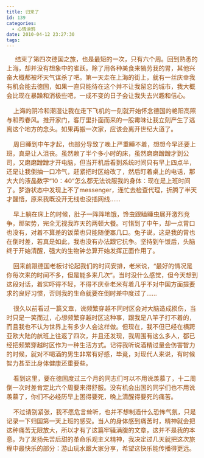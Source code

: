 ```yaml
---
title: 归来了
id: 139
categories:
  - 心情涂鸦
date: 2010-04-12 23:27:30
tags:
---
```


<div id="msgcns!DA984E57EDE76A7C!1858" class="bvMsg"><font color="#974806" size="3">     结束了第四次德国之旅，也是最短的一次，只有六个周。回到熟悉的上海，却并没有想象中的雀跃。除了用各种美食来犒劳我的胃，其他兴奋大概都被坏天气谋杀了吧。第一天走在上海的街上，就有一丝庆幸我有机会能去德国，如果一直只能待在这个并不让我留恋的城市，我大概会比现在暴躁和消极些吧，一成不变的日子会让我失去兴趣和信心。

    上海的阴冷和潮湿让我在走下飞机的一刻就开始怀念德国的艳阳高照与和煦春风。推开家门，客厅里扑面而来的一股霉味让我立刻产生了逃离这个地方的念头。如果再搬一次家，应该会离开世纪大道了。

    周日睡到中午才起，也部分导致了晚上严重睡不着，想想今早还要上班，真是让人沮丧。虽然赖了半个多小时的床，虽然磨磨蹭蹭才到公司，又磨磨蹭蹭才开电脑，但当开机后看到系统时间只有早上四点半，还是让我倒抽一口冷气，赶紧把时区给改了，然后盯着桌上的电话，那大大的液晶数字“10：40”怎么都无法说服我的身体：现在是上班时间了。梦游状态中发现上不了messenger，连忙去检查代理，折腾了半天才醒悟，原来我既没开无线也没插网线…… 

    早上躺在床上的时候，肚子一阵阵地饿，馋虫跟瞌睡虫展开激烈竞争，那架势，完全无视我昨天的两顿大餐。可惜到了中午，却一点胃口也没有，对着不算差的饭菜也只能随便塞几口。兔子说，这是我的胃也在倒时差，若真是如此，我也没有办法跟它抗争。坚持到午饭后，头脑终于开始清醒，强大的生物钟总算开始发挥正面作用了。

    回来前跟德国老板讨论起我们的时间安排，老米说，“最好的情况是你每次来的时间不多，但是能多来几次”。当时没什么感觉，但今天想到这段对话，着实吓得不轻，不得不庆幸老米有着几乎不对中国方面提要求的良好习惯，否则我的生命就要在倒时差中度过了……

    很久以前看过一篇文章，说频繁穿越不同时区会对大脑造成损伤，当时只是一笑而过，心想频繁穿越时区这种事，跟我是八竿子打不着的，而且我也不认为世界上有多少人会这样做。但现在，我不但已经在横跨亚欧大陆的航班上往返了四次，并且还发现，我周围有这么多人，都已经把频繁穿越时区作为一种生活方式。记得我听说酒精过量会伤害智力的时候，就对不喝酒的男生非常有好感，毕竟，对现代人来说，有时候智力甚至比身体健康还重要些。

    看到这里，要在德国度过三个月的同志们可以不用说羡慕了，十二周倒一次时差肯定比六个周要来得舒服。没有机会出国的同学们也不用说羡慕了，你们不必经历早上困得要死，晚上清醒得要死的痛苦。

    不过请别紧张，我不愿危言耸听，也并不想制造什么恐怖气氛，只是记录一下归国第一天上班的感受。当人的身体感到痛苦时，精神就会把这种痛苦无限放大，所以才有了这篇牢骚满腹的文章，这并不是我的本意。为了发扬先苦后甜的革命乐观主义精神，我决定过几天就把这次旅程中最快乐的部分：游山玩水跟大家分享，希望这快乐能传播得更远。
</font></div>